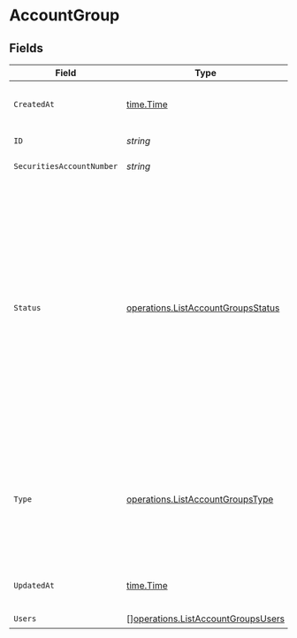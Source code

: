 # AccountGroup


## Fields

| Field                                                                                                                                                                                                                                                                                                                                                                                | Type                                                                                                                                                                                                                                                                                                                                                                                 | Required                                                                                                                                                                                                                                                                                                                                                                             | Description                                                                                                                                                                                                                                                                                                                                                                          |
| ------------------------------------------------------------------------------------------------------------------------------------------------------------------------------------------------------------------------------------------------------------------------------------------------------------------------------------------------------------------------------------ | ------------------------------------------------------------------------------------------------------------------------------------------------------------------------------------------------------------------------------------------------------------------------------------------------------------------------------------------------------------------------------------ | ------------------------------------------------------------------------------------------------------------------------------------------------------------------------------------------------------------------------------------------------------------------------------------------------------------------------------------------------------------------------------------ | ------------------------------------------------------------------------------------------------------------------------------------------------------------------------------------------------------------------------------------------------------------------------------------------------------------------------------------------------------------------------------------ |
| `CreatedAt`                                                                                                                                                                                                                                                                                                                                                                          | [time.Time](https://pkg.go.dev/time#Time)                                                                                                                                                                                                                                                                                                                                            | :heavy_check_mark:                                                                                                                                                                                                                                                                                                                                                                   | Date and time when the resource was created. [RFC 3339-5](https://datatracker.ietf.org/doc/html/rfc3339#section-5.6), [ISO8601 UTC](https://www.iso.org/iso-8601-date-and-time-format.html)                                                                                                                                                                                          |
| `ID`                                                                                                                                                                                                                                                                                                                                                                                 | *string*                                                                                                                                                                                                                                                                                                                                                                             | :heavy_check_mark:                                                                                                                                                                                                                                                                                                                                                                   | Account group unique identifier.                                                                                                                                                                                                                                                                                                                                                     |
| `SecuritiesAccountNumber`                                                                                                                                                                                                                                                                                                                                                            | *string*                                                                                                                                                                                                                                                                                                                                                                             | :heavy_check_mark:                                                                                                                                                                                                                                                                                                                                                                   | Securities account number                                                                                                                                                                                                                                                                                                                                                            |
| `Status`                                                                                                                                                                                                                                                                                                                                                                             | [operations.ListAccountGroupsStatus](../../../pkg/models/operations/listaccountgroupsstatus.md)                                                                                                                                                                                                                                                                                      | :heavy_check_mark:                                                                                                                                                                                                                                                                                                                                                                   | Status of the account group<br/>* PENDING_APPROVAL - Account group approval is pending - the account group is visible through our API but cannot be acted on.<br/>* ACTIVE - Account group is active - full functionality of the Investment API is accessible.<br/>* CLOSING - Account group is closing.<br/>* CLOSED - Account group is closed.<br/>* LOCKED - Account group is locked for all actions. |
| `Type`                                                                                                                                                                                                                                                                                                                                                                               | [operations.ListAccountGroupsType](../../../pkg/models/operations/listaccountgroupstype.md)                                                                                                                                                                                                                                                                                          | :heavy_check_mark:                                                                                                                                                                                                                                                                                                                                                                   | Account group type.<br/>* PERSONAL - Account group of a person holding assets on their own behalf.<br/>* LEGAL_ENTITY - Account group of a legal entity holding assets on behalf of their users.                                                                                                                                                                                     |
| `UpdatedAt`                                                                                                                                                                                                                                                                                                                                                                          | [time.Time](https://pkg.go.dev/time#Time)                                                                                                                                                                                                                                                                                                                                            | :heavy_check_mark:                                                                                                                                                                                                                                                                                                                                                                   | Date and time when the resource was last updated. [RFC 3339-5](https://datatracker.ietf.org/doc/html/rfc3339#section-5.6), [ISO8601 UTC](https://www.iso.org/iso-8601-date-and-time-format.html)                                                                                                                                                                                     |
| `Users`                                                                                                                                                                                                                                                                                                                                                                              | [][operations.ListAccountGroupsUsers](../../../pkg/models/operations/listaccountgroupsusers.md)                                                                                                                                                                                                                                                                                      | :heavy_check_mark:                                                                                                                                                                                                                                                                                                                                                                   | N/A                                                                                                                                                                                                                                                                                                                                                                                  |
